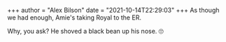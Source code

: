 +++
author = "Alex Bilson"
date = "2021-10-14T22:29:03"
+++
As though we had enough, Amie's taking Royal to the ER.

Why, you ask? He shoved a black bean up his nose. 🙄